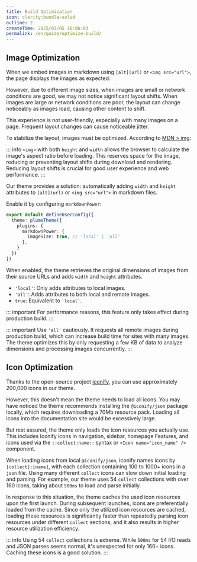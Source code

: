 ```yaml
---
title: Build Optimization
icon: clarity:bundle-solid
outline: 2
createTime: 2025/03/05 16:06:03
permalink: /en/guide/optimize-build/
---
```


## Image Optimization <Badge type="warning" text="Experimental" />

When we embed images in markdown using `[alt](url)` or `<img src="url">`, the page displays the images as expected.

However, due to different image sizes, when images are small or network conditions are good,
we may not notice significant layout shifts.
When images are large or network conditions are poor, the layout can change noticeably as images load,
causing other content to shift.

This experience is not user-friendly, especially with many images on a page. Frequent layout changes can cause noticeable jitter.

To stabilize the layout, images must be optimized. According to [MDN > img](https://developer.mozilla.org/zh-CN/docs/Web/HTML/Element/img#height):

::: info
`<img>` with both `height` and `width` allows the browser to calculate the image's aspect ratio before loading.
This reserves space for the image, reducing or preventing layout shifts during download and rendering.
Reducing layout shifts is crucial for good user experience and web performance.
:::

Our theme provides a solution: automatically adding `width` and `height` attributes to `[alt](url)` or `<img src="url">` in markdown files.

Enable it by configuring `markdownPower`:

```ts
export default defineUserConfig({
  theme: plumeTheme({
    plugins: {
      markdownPower: {
        imageSize: true, // 'local' | 'all'
      },
    }
  })
})
```

When enabled, the theme retrieves the original dimensions of images from their source URLs and adds `width` and `height` attributes.

- `'local'`: Only adds attributes to local images.
- `'all'`: Adds attributes to both local and remote images.
- `true`: Equivalent to `'local'`.

::: important
For performance reasons, this feature only takes effect during production build.
:::

::: important
Use `'all'` cautiously. It requests all remote images during production build,
which can increase build time for sites with many images.
The theme optimizes this by only requesting a few KB of data to analyze dimensions and processing images concurrently.
:::

## Icon Optimization

Thanks to the open-source project [iconify](https://icon-sets.iconify.design/), you can use approximately 200,000 icons in our theme.

However, this doesn't mean the theme needs to load all icons.
You may have noticed the theme recommends installing the `@iconify/json` package locally,
which requires downloading a 70Mb resource pack.
Loading all icons into the documentation site would be excessively large.

But rest assured, the theme only loads the icon resources you actually use.
This includes Iconify icons in navigation, sidebar, homepage Features,
and icons used via the `::collect:name::` syntax or `<Icon name="icon_name" />` component.

When loading icons from local `@iconify/json`, iconify names icons by `[collect]:[name]`,
with each collection containing 100 to 1000+ icons in a `json` file.
Using many different `collect` icons can slow down initial loading and parsing.
For example, our theme uses 54 `collect` collections with over 160 icons,
taking about `500ms` to load and parse initially.

In response to this situation, the theme caches the used icon resources upon the first launch.
During subsequent launches, icons are preferentially loaded from the cache.
Since only the utilized icon resources are cached, loading these resources is significantly
faster than repeatedly parsing icon resources under different `collect` sections,
and it also results in higher resource utilization efficiency.

::: info
Using 54 `collect` collections is extreme. While `500ms` for 54 I/O reads and JSON parses seems normal,
it's unexpected for only 160+ icons. Caching these icons is a good solution.
:::
